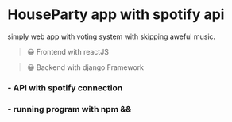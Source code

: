 
# HouseParty app with spotify api

simply web app with voting system with skipping aweful music.

> 😀 Frontend with reactJS

> 😀 Backend with django Framework

### - API with spotify connection

### - running program with npm &&

